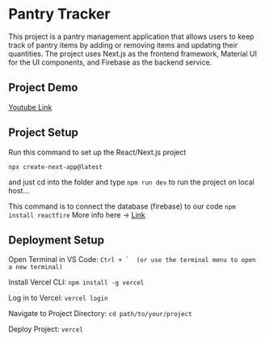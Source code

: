 # Pantry Tracker
 This project is a pantry management application that allows users to keep track of pantry items by adding or removing items and updating their quantities. The project uses Next.js as the frontend framework, Material UI for the UI components, and Firebase as the backend service.

## Project Demo
[Youtube Link](https://www.youtube.com/watch?v=e-1iC2buJ2o)

## Project Setup
Run this command to set up the React/Next.js project
```
npx create-next-app@latest
```
and just cd into the folder and type ```npm run dev``` to run the project on local host...

This command is to connect the database (firebase) to our code
```npm install reactfire```
More info here -> [Link](https://github.com/FirebaseExtended/reactfire)

## Deployment Setup
Open Terminal in VS Code:
```Ctrl + `  (or use the terminal menu to open a new terminal)```

Install Vercel CLI:
```npm install -g vercel```

Log in to Vercel:
```vercel login```

Navigate to Project Directory:
```cd path/to/your/project```

Deploy Project:
```vercel```
